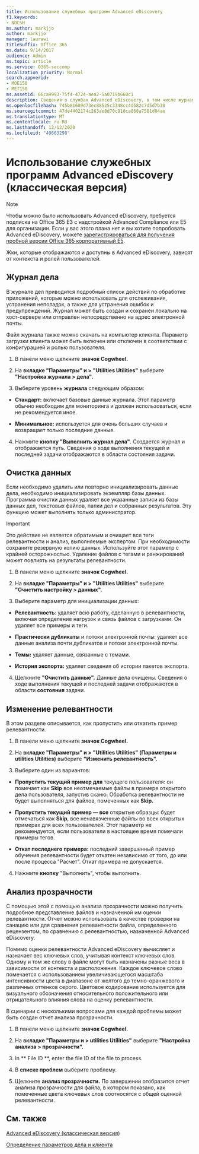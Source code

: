 ```yaml
---
title: Использование служебных программ Advanced eDiscovery
f1.keywords:
- NOCSH
ms.author: markjjo
author: markjjo
manager: laurawi
titleSuffix: Office 365
ms.date: 9/14/2017
audience: Admin
ms.topic: article
ms.service: O365-seccomp
localization_priority: Normal
search.appverid:
- MOE150
- MET150
ms.assetid: 66ca9993-75f4-4724-aea2-5a0719b660c1
description: Сведения о службах Advanced eDiscovery, в том числе журнале дела, очистке данных, ошибках процесса, изменении релевантности и анализе прозрачности.
ms.openlocfilehash: 745b81609d73ec88525c3348cc4d582c7d5d7b30
ms.sourcegitcommit: 47de4402174c263ae8d70c910ca068a7581d04ae
ms.translationtype: MT
ms.contentlocale: ru-RU
ms.lasthandoff: 12/12/2020
ms.locfileid: "49663298"
---
```

# <a name="use-advanced-ediscovery-classic-utilities"></a>Использование служебных программ Advanced eDiscovery (классическая версия)

> [!NOTE]
> Чтобы можно было использовать Advanced eDiscovery, требуется подписка на Office 365 E3 с надстройкой Advanced Compliance или E5 для организации. Если у вас этого плана нет и вы хотите попробовать Advanced eDiscovery, можете [зарегистрироваться для получения пробной версии Office 365 корпоративный E5](https://go.microsoft.com/fwlink/p/?LinkID=698279). 
  
Жки, которые отображаются и доступны в Advanced eDiscovery, зависят от контекста и ролей пользователей.
  
## <a name="case-log"></a>Журнал дела

В журнале дел приводится подробный список действий по обработке приложений, которые можно использовать для отслеживания, устранения неполадок, а также для устранения ошибок и предупреждений. Журнал может быть создан и сохранен локально на хост-сервере или отправлен непосредственно на адрес электронной почты.
  
Файл журнала также можно скачать на компьютер клиента. Параметр загрузки клиента может быть включен или отключен в соответствии с конфигурацией и ролью пользователя.
  
1. В панели меню щелкните **значок Cogwheel.** 
    
2. На **вкладке "Параметры" и \> "Utilities Utilities"** выберите **"Настройка журнала \> дела".**
    
3. Выберите уровень **журнала** следующим образом: 
    
  - **Стандарт:** включает базовые данные журнала. Этот параметр обычно необходим для мониторинга и должен использоваться, если не рекомендуется иное.
    
  - **Минимальное:** используется для очень больших случаев и возвращает только последние данные.
    
4. Нажмите **кнопку "Выполнить журнал дела"**. Создается журнал и отображается путь. Сведения о ходе выполнения текущей и последней задачи отображаются в области состояния задачи.
    
## <a name="clear-data"></a>Очистка данных

Если необходимо удалить или повторно инициализировать данные дела, необходимо инициализировать экземпляр базы данных. Программа очистки данных удаляет все указанные записи из базы данных дел, текстовых файлов, папки дел и собранных результатов. Эту функцию может выполнять только администратор.
  
> [!IMPORTANT]
> Это действие не является обратимым и очищает все теги релевантности и анализ, выполняемые экспертом. При необходимости сохраните резервную копию данных. Используйте этот параметр с крайней осторожностью. Удаление файлов с тегами и ранжирований может повлиять на результаты релевантности. 
  
1. В панели меню щелкните **значок Cogwheel.** 
    
2. На **вкладке "Параметры" и \> "Utilities Utilities"** выберите **"Очистить настройку \> данных".**
    
3. Выберите параметр для инициализации данных:
    
  - **Релевантность**: удаляет всю работу, сделанную в релевантности, включая определение нагрузок и связь файлов с загрузками. Он удаляет все примеры и теги.
    
  - **Практически дубликаты** и потоки электронной почты: удаляет все данные анализа почти дубликатов и потоки электронной почты.
    
  - **Темы:** удаляет данные, связанные с темами.
    
  - **История экспорта:** удаляет сведения об истории пакетов экспорта.
    
4. Щелкните **"Очистить данные".** Данные дела очищены. Сведения о ходе выполнения текущей и последней задачи отображаются в области **состояния** задачи. 
    
## <a name="modify-relevance"></a>Изменение релевантности

В этом разделе описывается, как пропустить или откатить пример релевантности.
  
1. В панели меню щелкните **значок Cogwheel.** 
    
2. На **вкладке "Параметры" и \> "Utilities Utilities" (Параметры и utilities Utilities)** выберите **"Изменить релевантность".**
    
3. Выберите один из вариантов: 
    
  - **Пропустить текущий пример для** текущего пользователя: он помечает как **Skip** все неотмечаемые файлы в примере открытого дела пользователя, запустив сканю. Обработка релевантности не будет выполняться для файлов, помеченных как **Skip.**
    
  - **Пропустить текущий пример — все** открытые образцы: будет отмечаться как **Skip**, все ненавязченные файлы во всех открытых примерах для всех пользователей. Этот параметр не рекомендуется, если пользователи в настоящее время помечали примеры тегов.
    
  - **Откат последнего примера:** последний завершенный пример обучения релевантности будет откатен независимо от того, до или после процесса "Расчет". Откат примера не допускается.
    
4. Нажмите **кнопку** "Выполнить", чтобы выполнить. 
    
## <a name="transparency-analysis"></a>Анализ прозрачности

С помощью этой с помощью анализа прозрачности можно получить подробное представление файлов и назначенной им оценки релевантности. Отчет можно использовать в качестве проверки на санацию или для сравнения релевантности файла, определенного рецензентом, по сравнению с релевантностью, назначенной Advanced eDiscovery. 
  
Помимо оценки релевантности Advanced eDiscovery вычисляет и назначает вес ключевых слов, учитывая контекст ключевых слов. Одному и том же слову в файле могут быть назначены разные веса в зависимости от контекста и расположения. Каждое ключевое слово помечается с использованием увеличивающегося масштаба интенсивности цвета в диапазоне от желтого до темно-оранжевого и различных оттенков серого. Цветовое кодирование используется для визуального обозначения относительного положительного или отрицательного влияния слова на оценку релевантности. 
  
В сценарии с несколькими вопросами для каждой проблемы может быть создан отчет анализа прозрачности.
  
1. В панели меню щелкните **значок Cogwheel.** 
    
2. На **вкладке "Параметры и \> utilities Utilities"** выберите **"Настройка анализа \> прозрачности".**
    
3. In ** File ID **, enter the file ID of the file to process.
    
4. В **списке проблем** выберите проблему. 
    
5. Щелкните **анализ прозрачности.** По завершении отобразится отчет анализа прозрачности для файла, в котором показано, как помеченные цвета ключевых слов соотносятся с общей оценкой релевантности.
    
## <a name="see-also"></a>См. также

[Advanced eDiscovery (классическая версия)](office-365-advanced-ediscovery.md)
  
[Определение параметров дела и клиента](define-case-and-tenant-settings-in-advanced-ediscovery.md)


